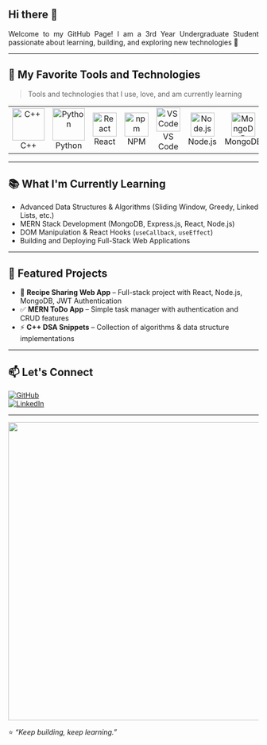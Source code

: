 ## Hi there 👋 
<p align="justify">
Welcome to my GitHub Page!  
I am a 3rd Year Undergraduate Student passionate about learning, building, and exploring new technologies 🚀
</p>

---

## 🔧 My Favorite Tools and Technologies  

> Tools and technologies that I use, love, and am currently learning  

<table>
  <tr>
    <td align="center" width="96">
      <img src="https://techstack-generator.vercel.app/cpp-icon.svg" alt="C++" width="65" height="65" />
      <br>C++
    </td>
    <td align="center" width="96">
      <img src="https://techstack-generator.vercel.app/python-icon.svg" alt="Python" width="65" height="65" />
      <br>Python
    </td>
    <td align="center" width="96">
      <img src="https://skillicons.dev/icons?i=react" width="48" height="48" alt="React" />
      <br>React
    </td>
    <td align="center" width="96">
      <img src="https://skillicons.dev/icons?i=npm" width="48" height="48" alt="npm" />
      <br>NPM
    </td>
    <td align="center" width="96">
      <img src="https://skillicons.dev/icons?i=vscode" width="48" height="48" alt="VSCode" />
      <br>VS Code
    </td>
    <td align="center" width="96">
      <img src="https://skillicons.dev/icons?i=nodejs" width="48" height="48" alt="Node.js" />
      <br>Node.js
    </td>
    <td align="center" width="96">
      <img src="https://skillicons.dev/icons?i=mongodb" width="48" height="48" alt="MongoDB" />
      <br>MongoDB
    </td>
  </tr>
</table>

---

## 📚 What I'm Currently Learning  
- Advanced Data Structures & Algorithms (Sliding Window, Greedy, Linked Lists, etc.)  
- MERN Stack Development (MongoDB, Express.js, React, Node.js)  
- DOM Manipulation & React Hooks (`useCallback`, `useEffect`)  
- Building and Deploying Full-Stack Web Applications  

---

## 🌟 Featured Projects  
- 🍲 **Recipe Sharing Web App** – Full-stack project with React, Node.js, MongoDB, JWT Authentication  
- ✅ **MERN ToDo App** – Simple task manager with authentication and CRUD features  
- ⚡ **C++ DSA Snippets** – Collection of algorithms & data structure implementations  

---

## 📫 Let's Connect  
[![GitHub](https://img.shields.io/badge/GitHub-181717?style=for-the-badge&logo=github&logoColor=white)](https://github.com/your-username)  
[![LinkedIn](https://img.shields.io/badge/LinkedIn-0A66C2?style=for-the-badge&logo=linkedin&logoColor=white)](https://linkedin.com/in/your-link)  

---

<img src="https://github.com/saadeghi/saadeghi/raw/master/dino.gif" width="600" />

⭐ *“Keep building, keep learning.”*  
